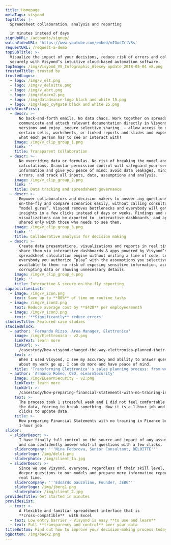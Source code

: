 ```yaml
---
title: Homepage
metaTags: visyond
topTitle: |-
  Spreadsheet collaboration, analysis and reporting 

  in minutes instead of days
signUpURL: /accounts/signup/
watchVideoURL: 'https://www.youtube.com/embed/mIOudZrtVRs'
requestURL: /request-a-demo
topSubTitle: >-
  Visualize the impact of your decisions, reduce risk of errors and collaborate
  securely with Visyond’s intuitive cloud-based automation software.
topImage: /img/Visyond_VS_Infographic_Alexey update 2018-05-04 v8.png
trustedTitle: trusted by
trustedLogos:
  - logo: /img/v_elt.png
  - logo: /img/v_deloitte.png
  - logo: /img/v_abrt.png
  - logo: /img/elearn2.png
  - logo: /img/datadvance-logo black and white 15.png
  - logo: /img/logo_cy4gate black and white 25.png
infoBlockFirst:
  - descr: >-
      No back-and-forth emails. No data chaos. Work together on spreadsheets,
      communicate and attach relevant documentation directly in Visyond, control
      versions and enjoy _secure selective sharing_ - allow access to only
      certain cells, worksheets, or linked reports and slides and expose only
      what each person has to see or interact with!
    image: /img/v_clip_group_1.png
    link: ''
    title: Transparent Collaboration
  - descr: >-
      No overriding data or formulas. No risk of breaking the model and
      calculations. Granular permission control will safeguard your sensitive
      information and give you peace of mind: avoid data leakages, minimize
      errors, and track all inputs, data, assumptions and analysis.
    image: /img/v_clip_group_2.png
    link: ''
    title: Data tracking and spreadsheet governance
  - descr: >-
      Empower collaborators and decision makers to answer any questions
      on-the-fly and compare scenarios easily, without calling consultants or
      “model gurus”. Visyond removes bottlenecks and everybody will get valuable
      insights in a few clicks instead of days or weeks. Findings and automatic
      visualizations can be exported to _interactive dashboards_ and apps, and
      shared only with those who needs to see them.
    image: /img/v_clip_group_3.png
    link: ''
    title: Collaborative analysis for decision making
  - descr: >-
      Create data presentations, visualizations and reports in real time, and
      share them via interactive dashboards & apps powered by Visyond’s
      spreadsheet calculation engine without writing a line of code. Let
      everybody you authorize “play” with the assumptions you selectively make
      available to them: no risk of exposing sensitive information, accidentally
      corrupting data or showing unnecessary details.
    image: /img/v_clip_group_4.png
    link: ''
    title: Interactive & secure on-the-fly reporting
capabilitiesList:
  - image: /img/v_icon.png
    text: Save up to **80%** of time on routine tasks
  - image: /img/v_icon2.png
    text: Reduce average cost by **$420** per employee/month
  - image: /img/v_icon3.png
    text: '**Significantly** reduce errors'
studiesTitle: Featured case studies
studiesBlock:
  - author: 'Fernando Rizzo, Area Manager, Elettronica'
    image: /img/Elettronica - v2.png
    linkText: learn more
    linkUrl: >-
      /casestudy/how-visyond-changed-the-way-elettronica-planned-their-sales-and-shortened-the-process-from-weeks-to-hours/
    text: >-
      When I used Visyond, I see my accuracy and ability to answer questions
      about my work go up. I can do more and have peace of mind.
    title: 'Transforming Elettronica''s sales planning process: from weeks to hours'
  - author: 'Armando Romeo, CEO, eLearnSecurity'
    image: /img/ELearnSecurity - v2.png
    linkText: learn more
    linkUrl: >-
      /casestudy/how-preparing-financial-statements-with-no-training-in-finance-became-a-1-hour-job/
    text: >-
      The process took 1 stressful week and I did not feel comfortable to update
      the data, fearing to break something. Now it is a 1-hour job and a few
      clicks to update data.
    title: >-
      How preparing Financial Statements with no training in Finance became a
      1-hour job
slider:
  - sliderDescr: >-
      I have finally full control on the source and impact of any assumptions,
      and can confidently answer what-if questions with a few clicks.
    slidercompany: '''Nina Fedorova, Senior Consultant, DELOITTE'''
    sliderlogo: /img/delo1.png
    sliderphoto: /img/client_1a.jpg
  - sliderDescr: >-
      Since we use Visyond, everyone, regardless of their skill level, can ask
      deeper questions to our models and prepare more informative reports in
      real time.
    slidercompany: '''Edoardo Gauzolino, Founder, JEBG'''
    sliderlogo: /img/jberg1.png
    sliderphoto: /img/client_2.jpg
providesTitle: Get started in minutes
providesList:
  - text: >-
      A flexible and familiar spreadsheet interface that is
      **cross-compatible**  with Excel
  - text: Low entry barrier - Visyond is easy **to use and learn**
  - text: Full **transparency and control** over your data
titleBottom: Find out how to improve your decision-making process today
bgBottom: /img/back2.png
---
```


